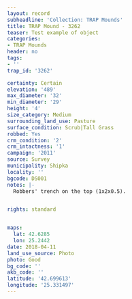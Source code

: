 ```yaml
---
layout: record
subheadline: 'Collection: TRAP Mounds'
title: TRAP Mound - 3262
teaser: Test example of object
categories:
- TRAP Mounds
header: no
tags:
- ''
trap_id: '3262'

certainty: Certain
elevation: '489'
max_diameter: '32'
min_diameter: '29'
height: '4'
size_category: Medium
surrounding_land_use: Pasture
surface_condition: Scrub|Tall Grass
robbed: Yes
crm_condition: '2'
crm_intactness: '1'
campaign: '2011'
source: Survey
municipality: Shipka
locality: ''
bgcode: DS001
notes: |-
  Robbers' trench on the top (1x2x0.5).


rights: standard


maps:
  lat: 42.6285
  lon: 25.2442
date: 2018-04-11
land_use_source: Photo
photo: Good
bg_code: ''
akb_code: ''
latitude: '42.699613'
longitude: '25.331497'
---
```

